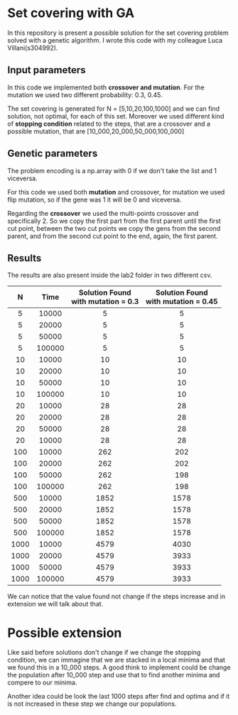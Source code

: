 # Set covering with GA

In this repository is present a possible solution for the set covering problem solved with a genetic algorithm.
I wrote this code with my colleague Luca Villani(s304992).

## Input parameters

In this code we implemented both **crossover and mutation**. For the mutation we used two different probability: 0.3, 0.45.

The set covering is generated for N = [5,10,20,100,1000] and we can find solution, not optimal, for each of this set. 
Moreover we used different kind of **stopping condition** related to the steps, that are a crossover and a possible mutation, that are [10_000,20_000,50_000,100_000]

## Genetic parameters

The problem encoding is a np.array with 0 if we don't take the list and 1 viceversa.

For this code we used both **mutation** and crossover, for mutation we used flip mutation, so if the gene was 1 it will be 0 and viceversa.

Regarding the **crossover** we used the multi-points crossover and specifically 2. So we copy the first part from the first parent until the first cut point, between the two cut points we copy the gens from the second parent, and from the second cut point to the end, again, the first parent.


## Results

The results are also present inside the lab2 folder in two different csv.

|N |Time|Solution Found <br> with mutation = 0.3| Solution Found <br> with mutation = 0.45
|:----:|:----:|:----:|:----:|
5|10000|    5| 5 
5|20000|    5| 5
5|50000|    5| 5
5|100000|   5| 5
10|10000|   10| 10
10|20000|   10| 10
10|50000|   10| 10
10|100000|  10| 10
20|10000|   28| 28
20|20000|   28| 28
20|50000|   28| 28
20|10000|   28| 28
100|10000|  262| 202
100|20000|  262| 202
100|50000|  262| 198
100|100000| 262| 198
500|10000|  1852| 1578
500|20000|  1852| 1578
500|50000|  1852| 1578
500|100000| 1852| 1578
1000|10000| 4579| 4030
1000|20000| 4579| 3933
1000|50000| 4579| 3933
1000|100000|4579| 3933

We can notice that the value found not change if the steps increase and in extension we will talk about that.

# Possible extension

Like said before solutions don't change if we change the stopping condition, we can immagine that we are stacked in a local minima and that we found this in a 10_000 steps. A good think to implement could be change the population after 10_000 step and use that to find another minima and compere to our minima.

Another idea could be look the last 1000 steps after find and optima and if it is not increased in these step we change our populations.



